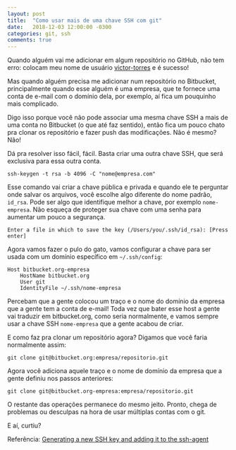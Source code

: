 ```yaml
---
layout: post
title:  "Como usar mais de uma chave SSH com git"
date:   2018-12-03 12:00:00 -0300
categories: git, ssh
comments: true
---
```

Quando alguém vai me adicionar em algum repositório no GitHub, não tem erro: colocam meu nome de usuário [victor-torres](https://github.com/victor-torres) e é sucesso! 

Mas quando alguém precisa me adicionar num repositório no Bitbucket, principalmente quando esse alguém é uma empresa, que te fornece uma conta de e-mail com o domínio dela, por exemplo, aí fica um pouquinho mais complicado.

Digo isso porque você não pode associar uma mesma chave SSH a mais de uma conta no Bitbucket (o que até faz sentido), então fica um pouco chato pra clonar os repositório e fazer push das modificações. Não é mesmo? Não!

Dá pra resolver isso fácil, fácil. Basta criar uma outra chave SSH, que será exclusiva para essa outra conta. 

```
ssh-keygen -t rsa -b 4096 -C "nome@empresa.com"
```

Esse comando vai criar a chave pública e privada e quando ele te perguntar onde salvar os arquivos, você escolhe algo diferente do nome padrão, `id_rsa`. Pode ser algo que identifique melhor a chave, por exemplo `nome-empresa`. Não esqueça de proteger sua chave com uma senha para aumentar um pouco a segurança.

```
Enter a file in which to save the key (/Users/you/.ssh/id_rsa): [Press enter]
```

Agora vamos fazer o pulo do gato, vamos configurar a chave para ser usada com um domínio específico em `~/.ssh/config`:

```
Host bitbucket.org-empresa
	HostName bitbucket.org
	User git
	IdentityFile ~/.ssh/nome-empresa
```

Percebam que a gente colocou um traço e o nome do domínio da empresa que a gente tem a conta de e-mail! Toda vez que bater esse host a gente vai traduzir em bitbucket.org, como seria normalmente, e vamos sempre usar a chave SSH `nome-empresa` que a gente acabou de criar.

E como faz pra clonar um repositório agora? Digamos que você faria normalmente assim:

```
git clone git@bitbucket.org:empresa/repositorio.git
```

Agora você adiciona aquele traço e o nome de domínio da empresa que a gente definiu nos passos anteriores:

```
git clone git@bitbucket.org-empresa:empresa/repositorio.git
```

O restante das operações permanece do mesmo jeito. Pronto, chega de problemas ou desculpas na hora de usar múltiplas contas com o git.

E aí, curtiu?

Referência: [Generating a new SSH key and adding it to the ssh-agent](https://help.github.com/articles/generating-a-new-ssh-key-and-adding-it-to-the-ssh-agent/)
